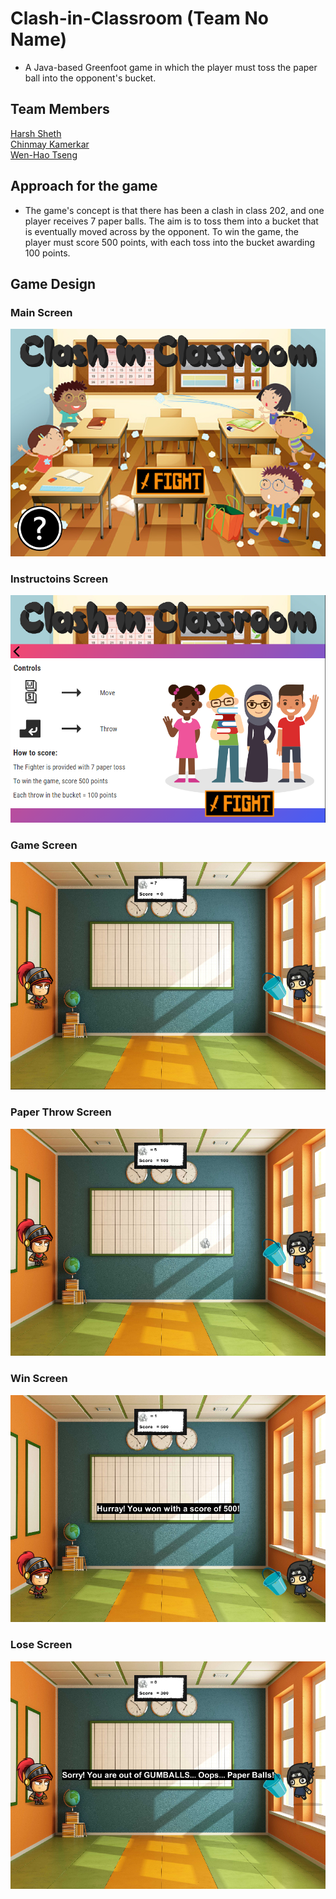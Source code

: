 # Clash-in-Classroom (Team No Name)

- A Java-based Greenfoot game in which the player must toss the paper ball into the opponent's bucket.

## Team Members

[Harsh Sheth](https://github.com/harsh-sheth7)<br>
[Chinmay Kamerkar](https://github.com/mercury297)<br>
[Wen-Hao Tseng](https://github.com/Wenhao-Tseng)

## Approach for the game

- The game's concept is that there has been a clash in class 202, and one player receives 7 paper balls. The aim is to toss them into a bucket that is eventually moved across by the opponent. To win the game, the player must score 500 points, with each toss into the bucket awarding 100 points.

## Game Design

### Main Screen

![alt text](https://github.com/nguyensjsu/fa21-202-team-no-name/blob/main/Screenshots%20of%20game/Main%20Screen.png)

### Instructoins Screen

![alt text](https://github.com/nguyensjsu/fa21-202-team-no-name/blob/main/Screenshots%20of%20game/Instructions%20Screen.png)

### Game Screen

![alt text](https://github.com/nguyensjsu/fa21-202-team-no-name/blob/main/Screenshots%20of%20game/Game%20Screen.png)

### Paper Throw Screen

![alt text](https://github.com/nguyensjsu/fa21-202-team-no-name/blob/main/Screenshots%20of%20game/Paper%20throw%20screen.png)

### Win Screen

![alt text](https://github.com/nguyensjsu/fa21-202-team-no-name/blob/main/Screenshots%20of%20game/Win%20Screen.png)

### Lose Screen

![alt text](https://github.com/nguyensjsu/fa21-202-team-no-name/blob/main/Screenshots%20of%20game/Lose%20Screen.png)
